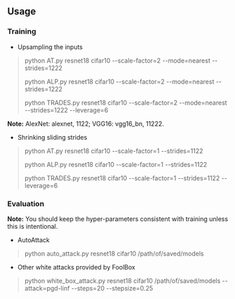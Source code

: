 



## Usage



### Training



- Upsampling the inputs

> python AT.py resnet18 cifar10 --scale-factor=2 --mode=nearest --strides=1222
>
> python ALP.py resnet18 cifar10 --scale-factor=2 --mode=nearest --strides=1222
>
> python TRADES.py resnet18 cifar10 --scale-factor=2 --mode=nearest --strides=1222 --leverage=6



**Note:** AlexNet: alexnet, 1122; VGG16: vgg16_bn, 11222.



- Shrinking sliding strides

> python AT.py resnet18 cifar10 --scale-factor=1 --strides=1122
>
> python ALP.py resnet18 cifar10 --scale-factor=1 --strides=1122
>
> python TRADES.py resnet18 cifar10 --scale-factor=1 --strides=1122 --leverage=6



### Evaluation



**Note:** You should keep the hyper-parameters consistent with training unless this is intentional. 



- AutoAttack

> python auto_attack.py resnet18 cifar10 /path/of/saved/models



- Other white attacks provided by FoolBox

> python white_box_attack.py resnet18 cifar10 /path/of/saved/models --attack=pgd-linf --steps=20 --stepsize=0.25

